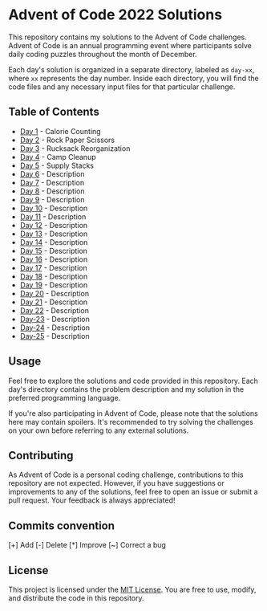 # Advent of Code 2022 Solutions

This repository contains my solutions to the Advent of Code challenges. Advent of Code is an annual programming event where participants solve daily coding puzzles throughout the month of December.

Each day's solution is organized in a separate directory, labeled as `day-xx`, where `xx` represents the day number. Inside each directory, you will find the code files and any necessary input files for that particular challenge.

## Table of Contents

- [Day 1](day-01/day-01.py) - Calorie Counting
- [Day 2](day-02/day-02.py) - Rock Paper Scissors
- [Day 3](day-03/day-03.py) - Rucksack Reorganization
- [Day 4](day-04/day-04.py) - Camp Cleanup
- [Day 5](day-05/day-05.py) - Supply Stacks
- [Day 6](day-06/day-06.py) - Description
- [Day 7](day-07/day-07.py) - Description
- [Day 8](day-08/day-08.py) - Description
- [Day 9](day-09/day-09.py) - Description
- [Day 10](day-10/day-10.py) - Description
- [Day 11](day-11/day-11.py) - Description
- [Day 12](day-12/day-12.py) - Description
- [Day 13](day-13/day-13.py) - Description
- [Day 14](day-14/day-14.py) - Description
- [Day 15](day-15/day-15.py) - Description
- [Day 16](day-16/day-16.py) - Description
- [Day 17](day-17/day-17.py) - Description
- [Day 18](day-18/day-18.py) - Description
- [Day 19](day-19/day-19.py) - Description
- [Day 20](day-20/day-20.py) - Description
- [Day 21](day-21/day-21.py) - Description
- [Day 22](day-22/day-22.py) - Description
- [Day-23](day-23/day-23.py) - Description
- [Day-24](day-24/day-24.py) - Description
- [Day-25](day-25/day-25.py) - Description

## Usage

Feel free to explore the solutions and code provided in this repository. Each day's directory contains the problem description and my solution in the preferred programming language.

If you're also participating in Advent of Code, please note that the solutions here may contain spoilers. It's recommended to try solving the challenges on your own before referring to any external solutions.

## Contributing

As Advent of Code is a personal coding challenge, contributions to this repository are not expected. However, if you have suggestions or improvements to any of the solutions, feel free to open an issue or submit a pull request. Your feedback is always appreciated!

## Commits convention

[+] Add
[-] Delete
[*] Improve
[~] Correct a bug

## License

This project is licensed under the [MIT License](LICENSE). You are free to use, modify, and distribute the code in this repository.
